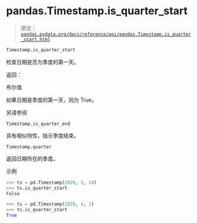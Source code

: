 # pandas.Timestamp.is_quarter_start

> 原文：[`pandas.pydata.org/docs/reference/api/pandas.Timestamp.is_quarter_start.html`](https://pandas.pydata.org/docs/reference/api/pandas.Timestamp.is_quarter_start.html)

```py
Timestamp.is_quarter_start
```

检查日期是否为季度的第一天。

返回：

布尔值

如果日期是季度的第一天，则为 True。

另请参阅

`Timestamp.is_quarter_end`

具有相似特性，指示季度结束。

`Timestamp.quarter`

返回日期所在的季度。

示例

```py
>>> ts = pd.Timestamp(2020, 3, 14)
>>> ts.is_quarter_start
False 
```

```py
>>> ts = pd.Timestamp(2020, 4, 1)
>>> ts.is_quarter_start
True 
```
